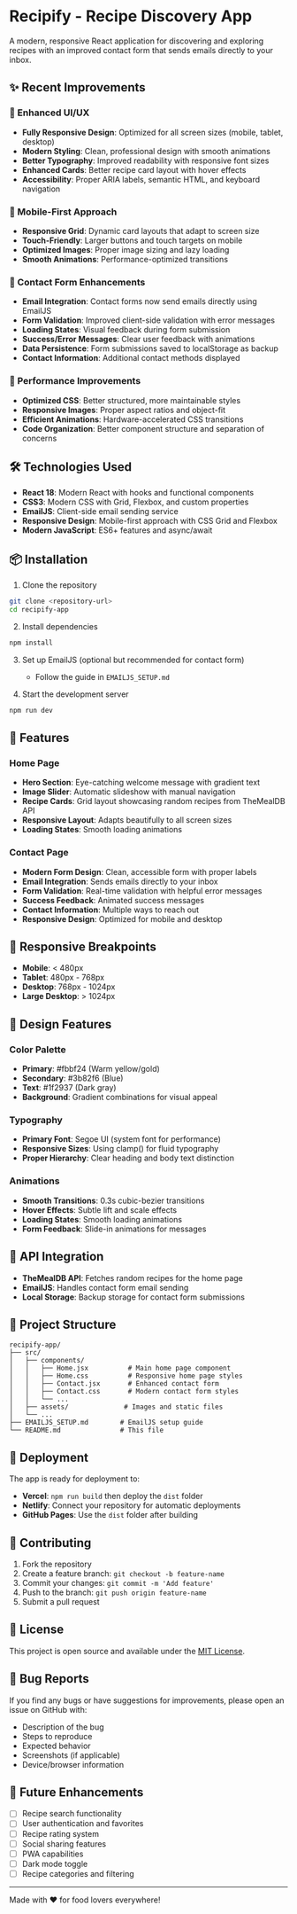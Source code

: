 # Recipify - Recipe Discovery App

A modern, responsive React application for discovering and exploring recipes with an improved contact form that sends emails directly to your inbox.

## ✨ Recent Improvements

### 🎨 Enhanced UI/UX
- **Fully Responsive Design**: Optimized for all screen sizes (mobile, tablet, desktop)
- **Modern Styling**: Clean, professional design with smooth animations
- **Better Typography**: Improved readability with responsive font sizes
- **Enhanced Cards**: Better recipe card layout with hover effects
- **Accessibility**: Proper ARIA labels, semantic HTML, and keyboard navigation

### 📱 Mobile-First Approach
- **Responsive Grid**: Dynamic card layouts that adapt to screen size
- **Touch-Friendly**: Larger buttons and touch targets on mobile
- **Optimized Images**: Proper image sizing and lazy loading
- **Smooth Animations**: Performance-optimized transitions

### 📧 Contact Form Enhancements
- **Email Integration**: Contact forms now send emails directly using EmailJS
- **Form Validation**: Improved client-side validation with error messages
- **Loading States**: Visual feedback during form submission
- **Success/Error Messages**: Clear user feedback with animations
- **Data Persistence**: Form submissions saved to localStorage as backup
- **Contact Information**: Additional contact methods displayed

### 🚀 Performance Improvements
- **Optimized CSS**: Better structured, more maintainable styles
- **Responsive Images**: Proper aspect ratios and object-fit
- **Efficient Animations**: Hardware-accelerated CSS transitions
- **Code Organization**: Better component structure and separation of concerns

## 🛠️ Technologies Used

- **React 18**: Modern React with hooks and functional components
- **CSS3**: Modern CSS with Grid, Flexbox, and custom properties
- **EmailJS**: Client-side email sending service
- **Responsive Design**: Mobile-first approach with CSS Grid and Flexbox
- **Modern JavaScript**: ES6+ features and async/await

## 📦 Installation

1. Clone the repository
```bash
git clone <repository-url>
cd recipify-app
```

2. Install dependencies
```bash
npm install
```

3. Set up EmailJS (optional but recommended for contact form)
   - Follow the guide in `EMAILJS_SETUP.md`

4. Start the development server
```bash
npm run dev
```

## 🌟 Features

### Home Page
- **Hero Section**: Eye-catching welcome message with gradient text
- **Image Slider**: Automatic slideshow with manual navigation
- **Recipe Cards**: Grid layout showcasing random recipes from TheMealDB API
- **Responsive Layout**: Adapts beautifully to all screen sizes
- **Loading States**: Smooth loading animations

### Contact Page
- **Modern Form Design**: Clean, accessible form with proper labels
- **Email Integration**: Sends emails directly to your inbox
- **Form Validation**: Real-time validation with helpful error messages
- **Success Feedback**: Animated success messages
- **Contact Information**: Multiple ways to reach out
- **Responsive Design**: Optimized for mobile and desktop

## 📱 Responsive Breakpoints

- **Mobile**: < 480px
- **Tablet**: 480px - 768px  
- **Desktop**: 768px - 1024px
- **Large Desktop**: > 1024px

## 🎨 Design Features

### Color Palette
- **Primary**: #fbbf24 (Warm yellow/gold)
- **Secondary**: #3b82f6 (Blue)
- **Text**: #1f2937 (Dark gray)
- **Background**: Gradient combinations for visual appeal

### Typography
- **Primary Font**: Segoe UI (system font for performance)
- **Responsive Sizes**: Using clamp() for fluid typography
- **Proper Hierarchy**: Clear heading and body text distinction

### Animations
- **Smooth Transitions**: 0.3s cubic-bezier transitions
- **Hover Effects**: Subtle lift and scale effects
- **Loading States**: Smooth loading animations
- **Form Feedback**: Slide-in animations for messages

## 🔗 API Integration

- **TheMealDB API**: Fetches random recipes for the home page
- **EmailJS**: Handles contact form email sending
- **Local Storage**: Backup storage for contact form submissions

## 📁 Project Structure

```
recipify-app/
├── src/
│   ├── components/
│   │   ├── Home.jsx          # Main home page component
│   │   ├── Home.css          # Responsive home page styles
│   │   ├── Contact.jsx       # Enhanced contact form
│   │   ├── Contact.css       # Modern contact form styles
│   │   └── ...
│   ├── assets/              # Images and static files
│   └── ...
├── EMAILJS_SETUP.md        # EmailJS setup guide
└── README.md               # This file
```

## 🚀 Deployment

The app is ready for deployment to:
- **Vercel**: `npm run build` then deploy the `dist` folder
- **Netlify**: Connect your repository for automatic deployments
- **GitHub Pages**: Use the `dist` folder after building

## 🤝 Contributing

1. Fork the repository
2. Create a feature branch: `git checkout -b feature-name`
3. Commit your changes: `git commit -m 'Add feature'`
4. Push to the branch: `git push origin feature-name`
5. Submit a pull request

## 📄 License

This project is open source and available under the [MIT License](LICENSE).

## 🐛 Bug Reports

If you find any bugs or have suggestions for improvements, please open an issue on GitHub with:
- Description of the bug
- Steps to reproduce
- Expected behavior
- Screenshots (if applicable)
- Device/browser information

## 🔮 Future Enhancements

- [ ] Recipe search functionality
- [ ] User authentication and favorites
- [ ] Recipe rating system
- [ ] Social sharing features
- [ ] PWA capabilities
- [ ] Dark mode toggle
- [ ] Recipe categories and filtering

---

Made with ❤️ for food lovers everywhere!

